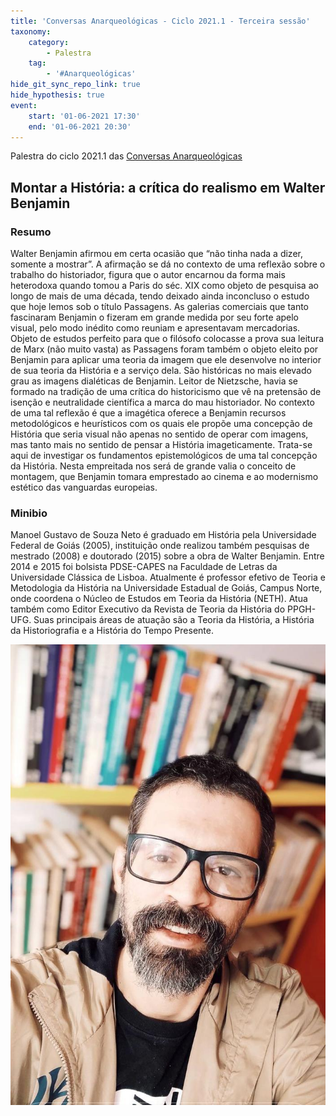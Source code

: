 ```yaml
---
title: 'Conversas Anarqueológicas - Ciclo 2021.1 - Terceira sessão'
taxonomy:
    category:
        - Palestra
    tag:
        - '#Anarqueológicas'
hide_git_sync_repo_link: true
hide_hypothesis: true
event:
    start: '01-06-2021 17:30'
    end: '01-06-2021 20:30'
---
```


Palestra do ciclo 2021.1 das [Conversas Anarqueológicas](http://arqueologiadosensivel.ufba.br/projetos/extensao/anarqueologicas)

## Montar a História: a crítica do realismo em Walter Benjamin

### Resumo

Walter Benjamin afirmou em certa ocasião que “não tinha nada a dizer, somente a mostrar”. A afirmação se dá no contexto de uma reflexão sobre o trabalho do historiador, figura que o autor encarnou da forma mais heterodoxa quando tomou a Paris do séc. XIX como objeto de pesquisa ao longo de mais de uma década, tendo deixado ainda inconcluso o estudo que hoje lemos sob o título Passagens. As galerias comerciais que tanto fascinaram Benjamin o fizeram em grande medida por seu forte apelo visual, pelo modo inédito como reuniam e apresentavam mercadorias. Objeto de estudos perfeito para que o filósofo colocasse a prova sua leitura de Marx (não muito vasta) as Passagens foram também o objeto eleito por Benjamin para aplicar uma teoria da imagem que ele desenvolve no interior de sua teoria da História e a serviço dela. São históricas no mais elevado grau as imagens dialéticas de Benjamin. Leitor de Nietzsche, havia se formado na tradição de uma crítica do historicismo que vê na pretensão de isenção e neutralidade científica a marca do mau historiador. No contexto de uma tal reflexão é que a imagética oferece a Benjamin recursos metodológicos e heurísticos com os quais ele propõe uma concepção de História que seria visual não apenas no sentido de operar com imagens, mas tanto mais no sentido de pensar a História imageticamente. Trata-se aqui de investigar os fundamentos epistemológicos de uma tal concepção da História. Nesta empreitada nos será de grande valia o conceito de montagem, que Benjamin tomara emprestado ao cinema e ao modernismo estético das vanguardas europeias.

### Minibio

Manoel Gustavo de Souza Neto é graduado em História pela Universidade Federal de Goiás (2005), instituição onde realizou também pesquisas de mestrado (2008) e doutorado (2015) sobre a obra de Walter Benjamin. Entre 2014 e 2015 foi bolsista PDSE-CAPES na Faculdade de Letras da Universidade Clássica de Lisboa. Atualmente é professor efetivo de Teoria e Metodologia da História na Universidade Estadual de Goiás, Campus Norte, onde coordena o Núcleo de Estudos em Teoria da História (NETH). Atua também como Editor Executivo da Revista de Teoria da História do PPGH-UFG. Suas principais áreas de atuação são a Teoria da História, a História da Historiografia e a História do Tempo Presente.

![Fotografia de Manoel Gustavo](manoelgustavo.jpeg "Fotografia de Manoel Gustavo")